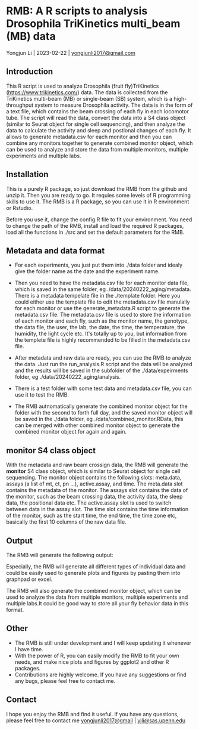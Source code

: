 # RMB: A R scripts to analysis Drosophila TriKinetics multi_beam (MB) data

Yongjun Li | 2023-02-22 | <yongjunli2017@gmail.com>

## Introduction

This R script is used to analyze Drosophila (fruit fly)TriKinetics (<https://www.trikinetics.com/>) data. The data is collected from the TriKinetics multi-beam (MB) or single-beam (SB) system, which is a high-throughput system to measure Drosophila activity. The data is in the form of a text file, which contains the beam crossing of each fly in each locomotor tube. The script will read the data, convert the data into a S4 class object (similar to Seurat object for single cell sequencing), and then analyze the data to calculate the activity and sleep and postional changes of each fly. It allows to generate metadata.csv for each monitor and then you can combine any monitors together to generate combined monitor object, which can be used to analyze and store the data from multiple monitors, multiple experiments and multiple labs.

## Installation

This is a purely R package, so just download the RMB from the github and unzip it. Then you are ready to go. It requies some levels of R programming skills to use it. The RMB is a R package, so you can use it in R environment or Rstudio.

Before you use it, change the config.R file to fit your environment. You need to change the path of the RMB, install and load the required R packages, load all the functions in ./src and set the default parameters for the RMB.

## Metadata and data format

- For each experiments, you just put them into ./data folder and idealy give the folder name as the date and the experiment name.

- Then you need to have the metadata.csv file for each monitor data file, which is saved in the same folder, eg ./data/20240222_aging/metadata. There is a metadata tempelate file in the ./template folder. Here you could either use the template file to edit the metadata.csv file manulally for each monitor or use the generate_metadata.R script to generate the metadata.csv file. The metadata.csv file is used to store the information of each monitor and each fly, such as the monitor name, the genotype, the data file, the user, the lab, the date, the time, the temperature, the humidity, the light cycle etc. It's totally up to you, but information from the templete file is highly recommended to be filled in the metadata.csv file.

- After metadata and raw data are ready, you can use the RMB to analyze the data. Just run the run_analysis.R script and the data will be analyzed and the results will be saved in the subfolder of the ./data/expeirments folder, eg ./data/20240222_aging/analysis.

- There is a test folder with some test data and metadata.csv file, you can use it to test the RMB.

- The RMB autnomatically generate the combined monitor object for the folder with the second to forth full day, and the saved monitor object will be saved in the ./data folder, eg ./data/combined_monitor.RData, this can be merged with other combined monitor object to generate the combined monitor object for again and again.

## monitor S4 class object

With the metadata and raw beam crossign data, the RMB will generate the **monitor** S4 class object, which is similar to Seurat object for single cell sequencing. The monitor object contains the following slots: meta.data, assays (a list of mt, ct, pn ...), active.assay, and time. The meta.data slot contains the metadata of the monitor. The assays slot contains the data of the monitor, such as the beam crossing data, the activity data, the sleep data, the positional data etc. The active.assay slot is used to switch between data in the assay slot. The time slot contains the time information of the monitor, such as the start time, the end time, the time zone etc, basically the first 10 columns of the raw data file.

## Output

The RMB will generate the following output:

Especially, the RMB will generate all different types of  individual data and could be easily used to generate plots and figures by pasting them into graphpad or excel.

The RMB will also generate the combined monitor object, which can be used to analyze the data from multiple monitors, multiple experiments and multiple labs.It could be good way to store all your fly behavior data in this format.

## Other

- The RMB is still under development and I will keep updating it whenever I have time.
- With the power of R, you can easily modify the RMB to fit your own needs, and make nice plots and figures by ggplot2 and other R packages.
- Contributions are highly welcome. If you have any suggestions or find any bugs, please feel free to contact me.

## Contact

I hope you enjoy the RMB and find it useful. If you have any questions, please feel free to contact me <yongjunli2017@gmail> | <yjli@sas.upenn.edu>
